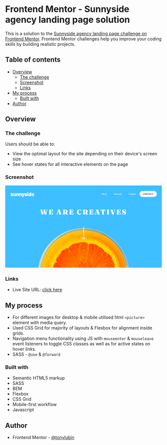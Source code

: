 # Frontend Mentor - Sunnyside agency landing page solution

This is a solution to the [Sunnyside agency landing page challenge on Frontend Mentor](https://www.frontendmentor.io/challenges/sunnyside-agency-landing-page-7yVs3B6ef). Frontend Mentor challenges help you improve your coding skills by building realistic projects.

## Table of contents

- [Overview](#overview)
  - [The challenge](#the-challenge)
  - [Screenshot](#screenshot)
  - [Links](#links)
- [My process](#my-process)
  - [Built with](#built-with)
- [Author](#author)

## Overview

### The challenge

Users should be able to:

- View the optimal layout for the site depending on their device's screen size
- See hover states for all interactive elements on the page

### Screenshot

![](./sunnyside-frontend%20mentor.png)

### Links

- Live Site URL: [click here](https://tonylubin.github.io/Sunnyside---Frontend-mentor/)

## My process

- For different images for desktop & mobile utilised html `<picture>` element with media query. 
- Used CSS Grid for majority of layouts & Flexbox for alignment inside grids.
- Navigation menu functionality using JS with `mouseenter` & `mouseleave` event listeners to toggle CSS classes as well as for active states on hover links.
- SASS - `@use` & `@forward`

### Built with

- Semantic HTML5 markup
- SASS
- BEM
- Flexbox
- CSS Grid
- Mobile-first workflow
- Javascript

## Author

- Frontend Mentor - [@tonylubin](https://www.frontendmentor.io/profile/tonylubin)